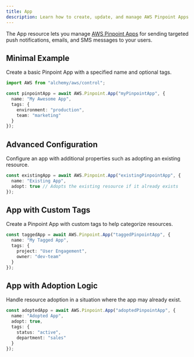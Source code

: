 ```yaml
---
title: App
description: Learn how to create, update, and manage AWS Pinpoint Apps using Alchemy Cloud Control.
---
```


The App resource lets you manage [AWS Pinpoint Apps](https://docs.aws.amazon.com/pinpoint/latest/userguide/) for sending targeted push notifications, emails, and SMS messages to your users.

## Minimal Example

Create a basic Pinpoint App with a specified name and optional tags.

```ts
import AWS from "alchemy/aws/control";

const pinpointApp = await AWS.Pinpoint.App("myPinpointApp", {
  name: "My Awesome App",
  tags: {
    environment: "production",
    team: "marketing"
  }
});
```

## Advanced Configuration

Configure an app with additional properties such as adopting an existing resource.

```ts
const existingApp = await AWS.Pinpoint.App("existingPinpointApp", {
  name: "Existing App",
  adopt: true // Adopts the existing resource if it already exists
});
```

## App with Custom Tags

Create a Pinpoint App with custom tags to help categorize resources.

```ts
const taggedApp = await AWS.Pinpoint.App("taggedPinpointApp", {
  name: "My Tagged App",
  tags: {
    project: "User Engagement",
    owner: "dev-team"
  }
});
```

## App with Adoption Logic

Handle resource adoption in a situation where the app may already exist.

```ts
const adoptedApp = await AWS.Pinpoint.App("adoptedPinpointApp", {
  name: "Adopted App",
  adopt: true,
  tags: {
    status: "active",
    department: "sales"
  }
});
```